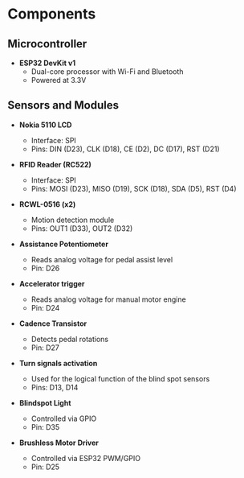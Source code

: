 # Components

## Microcontroller
- **ESP32 DevKit v1**
  - Dual-core processor with Wi-Fi and Bluetooth
  - Powered at 3.3V

## Sensors and Modules
- **Nokia 5110 LCD**
  - Interface: SPI
  - Pins: DIN (D23), CLK (D18), CE (D2), DC (D17), RST (D21)

- **RFID Reader (RC522)**
  - Interface: SPI
  - Pins: MOSI (D23), MISO (D19), SCK (D18), SDA (D5), RST (D4)

- **RCWL-0516 (x2)**
  - Motion detection module
  - Pins: OUT1 (D33), OUT2 (D32)

- **Assistance Potentiometer**
  - Reads analog voltage for pedal assist level
  - Pin: D26

- **Accelerator trigger**
  - Reads analog voltage for manual motor engine
  - Pin: D24

- **Cadence Transistor**
  - Detects pedal rotations
  - Pin: D27

- **Turn signals activation**
  - Used for the logical function of the blind spot sensors
  - Pins: D13, D14

- **Blindspot Light**
  - Controlled via GPIO
  - Pin: D35

- **Brushless Motor Driver**
  - Controlled via ESP32 PWM/GPIO
  - Pin: D25
